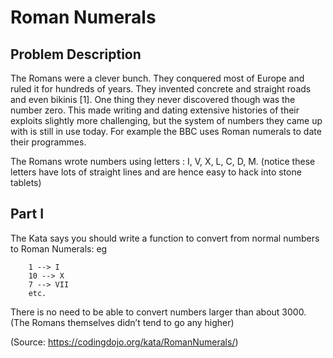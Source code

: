 # Roman Numerals
## Problem Description

The Romans were a clever bunch. They conquered most of Europe and ruled it for hundreds of years. They invented concrete and straight roads and even bikinis [1]. One thing they never discovered though was the number zero. This made writing and dating extensive histories of their exploits slightly more challenging, but the system of numbers they came up with is still in use today. For example the BBC uses Roman numerals to date their programmes.

The Romans wrote numbers using letters : I, V, X, L, C, D, M. (notice these letters have lots of straight lines and are hence easy to hack into stone tablets)

## Part I

The Kata says you should write a function to convert from normal numbers to Roman Numerals: eg

```
    1 --> I
    10 --> X
    7 --> VII
    etc.
```

There is no need to be able to convert numbers larger than about 3000. (The Romans themselves didn’t tend to go any higher)

(Source: https://codingdojo.org/kata/RomanNumerals/)
